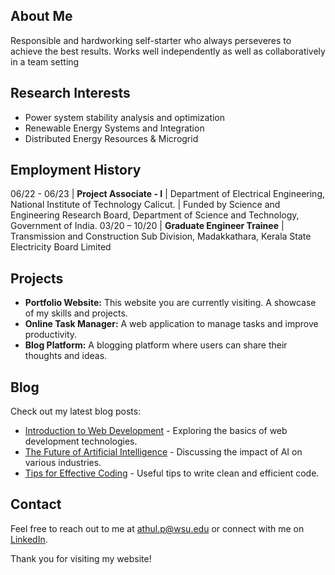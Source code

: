 <style>
td, th {
   border: none!important;
}
</style>

## About Me
Responsible and hardworking self-starter who always perseveres to achieve the best results. Works well independently as well as collaboratively in a team setting

## Research Interests
- Power system stability analysis and optimization
- Renewable Energy Systems and Integration
- Distributed Energy Resources & Microgrid

## Employment History
06/22 - 06/23 | **Project Associate - I**
			  |	Department of Electrical Engineering, National Institute of Technology Calicut.
			  | Funded by Science and Engineering Research Board, Department of Science and Technology, Government of India.
03/20 – 10/20 | **Graduate Engineer Trainee**
			  | Transmission and Construction Sub Division, Madakkathara, Kerala State Electricity Board Limited
				

				
				
## Projects
- **Portfolio Website:** This website you are currently visiting. A showcase of my skills and projects.
- **Online Task Manager:** A web application to manage tasks and improve productivity.
- **Blog Platform:** A blogging platform where users can share their thoughts and ideas.

## Blog
Check out my latest blog posts:
- [Introduction to Web Development](link-to-intro-web-dev) - Exploring the basics of web development technologies.
- [The Future of Artificial Intelligence](link-to-ai-future) - Discussing the impact of AI on various industries.
- [Tips for Effective Coding](link-to-coding-tips) - Useful tips to write clean and efficient code.

## Contact
Feel free to reach out to me at [athul.p@wsu.edu](mailto:athul.p@wsu.edu) or connect with me on [LinkedIn](https://www.linkedin.com/in/athul-jose-p/).

Thank you for visiting my website!